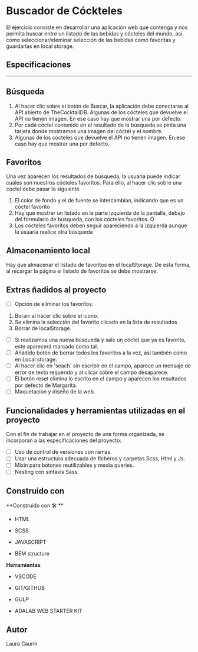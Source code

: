# Buscador de Cóckteles

El ejercicio consiste en desarrollar una aplicación web que contenga y nos permita buscar entre un listado de las bebidas y cócteles del mundo, así como seleccionar/eleminar seleccion de las bebidas como favoritas y guardarlas en local storage.

## Especificaciones

---

## Búsqueda

1. Al hacer clic sobre el botón de Buscar, la aplicación debe conectarse al API abierto de
   TheCocktailDB.
   Algunas de los cócteles que devuelve el API no tienen imagen. En ese caso hay que mostrar una por defecto.
2. Por cada cóctel contenido en el resultado de la búsqueda se pinta una tarjeta donde
   mostramos una imagen del cóctel y el nombre.
3. Algunas de los cócteles que devuelve el API no tienen imagen. En ese caso hay que mostrar una por defecto.

## Favoritos

Una vez aparecen los resultados de búsqueda, la usuaria puede indicar cuáles son nuestros cócteles
favoritos. Para ello, al hacer clic sobre una cóctel debe pasar lo siguiente

1. El color de fondo y el de fuente se intercambian, indicando que es un cóctel favorito
2. Hay que mostrar un listado en la parte izquierda de la pantalla, debajo del formulario de búsqueda,
   con los cócteles favoritos. O
3. Los cócteles favoritos deben seguir apareciendo a la izquierda aunque la usuaria realice otra
   búsqueda

## Almacenamiento local

Hay que almacenar el listado de favoritos en el localStorage. De esta forma, al recargar la página el listado
de favoritos se debe mostrarse.

## Extras ñadidos al proyecto

- [ ] Opción de eliminar los favoritos:

1. Borarr al hacer clic sobre el icono.
2. Se elimina la selección del favorito clicado en la lista de resultados
3. Borrar de localStorage.

- [ ] Si realizamos una nueva búsqueda y sale un cóctel que ya
      es favorito, este aparecerá marcado como tal.
- [ ] Añadido botón de borrar todos los favoritos a la vez, así también como en Local storage.
- [ ] Al hacer clic en 'seach' sin escribir en el campo, aparece un mensaje de error de texto requerido y al clicar sobre el campo desaparece.
- [ ] El botón reset elimina lo escrito en el campo y aparecen los resultados por defecto de Margarita.
- [ ] Maquetacion y diseño de la web.

## Funcionalidades y herramientas utilizadas en el proyecto

Con el fin de trabajar en el proyecto de una forma organizada, se incorporan a las especificaciones del proyecto:

- [ ] Uso de control de versiones con ramas.
- [ ] Usar una estructura adecuada de ficheros y carpetas Scss, Html y Js.
- [ ] Mixin para botones reutilizables y media queries.
- [ ] Nesting con sintaxis Sass.

## Construido con

**Construido con 🛠️ **

- HTML

- SCSS

- JAVASCRIPT

- BEM structure

**Herramientas**

- VSCODE

- GIT/GITHUB

- GULP

- ADALAB WEB STARTER KIT

## Autor

Laura Caurín
